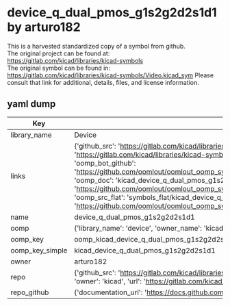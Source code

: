 # device_q_dual_pmos_g1s2g2d2s1d1 by arturo182  
This is a harvested standardized copy of a symbol from github.  
The original project can be found at:  
https://gitlab.com/kicad/libraries/kicad-symbols  
The original symbol can be found in:
https://gitlab.com/kicad/libraries/kicad-symbols/Video.kicad_sym
Please consult that link for additional, details, files, and license information.  
## yaml dump  
| Key | Value |  
| --- | --- |  
| library_name | Device |  
| links | {'github_src': 'https://gitlab.com/kicad/libraries/kicad-symbols/Video.kicad_sym', 'github_src_repo': 'https://gitlab.com/kicad/libraries/kicad-symbols', 'oomp_bot': 'kicad_device_q_dual_pmos_g1s2g2d2s1d1/working', 'oomp_bot_github': 'https://github.com/oomlout/oomlout_oomp_symbol_bot/tree/main/kicad_device_q_dual_pmos_g1s2g2d2s1d1/working', 'oomp_doc': 'kicad_device_q_dual_pmos_g1s2g2d2s1d1/working', 'oomp_doc_github': 'https://github.com/oomlout/oomlout_oomp_symbol_doc/tree/main/kicad_device_q_dual_pmos_g1s2g2d2s1d1/working', 'oomp_src_flat': 'symbols_flat/kicad_device_q_dual_pmos_g1s2g2d2s1d1/working', 'oomp_src_flat_github': 'https://github.com/oomlout/oomlout_oomp_symbol_src/tree/main/kicad_device_q_dual_pmos_g1s2g2d2s1d1/working'} |  
| name | device_q_dual_pmos_g1s2g2d2s1d1 |  
| oomp | {'library_name': 'device', 'owner_name': 'kicad', 'symbol_name': 'device_q_dual_pmos_g1s2g2d2s1d1'} |  
| oomp_key | oomp_kicad_device_q_dual_pmos_g1s2g2d2s1d1 |  
| oomp_key_simple | kicad_device_q_dual_pmos_g1s2g2d2s1d1 |  
| owner | arturo182 |  
| repo | {'github_src': 'https://gitlab.com/kicad/libraries/kicad-symbols/Video.kicad_sym', 'name': 'libraries/kicad-symbols', 'owner': 'kicad', 'url': 'https://gitlab.com/kicad/libraries/kicad-symbols'} |  
| repo_github | {'documentation_url': 'https://docs.github.com/rest/repos/repos#get-a-repository', 'message': 'Not Found'} |  

